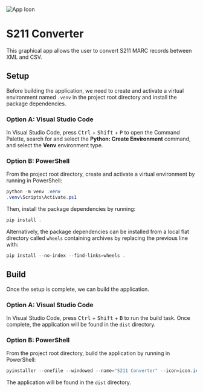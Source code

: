 ![App Icon](icon.ico)

# S211 Converter

This graphical app allows the user to convert S211 MARC records between XML and CSV.

## Setup

Before building the application, we need to create and activate a virtual environment named `.venv` in the project root directory and install the package dependencies.

### Option A: Visual Studio Code

In Visual Studio Code, press <kbd>Ctrl</kbd> + <kbd>Shift</kbd> + <kbd>P</kbd> to open the Command Palette, search for and select the **Python: Create Environment** command, and select the **Venv** environment type.

### Option B: PowerShell

From the project root directory, create and activate a virtual environment by running in PowerShell:

```powershell
python -m venv .venv
.venv\Scripts\Activate.ps1
```

Then, install the package dependencies by running:

```powershell
pip install .
```

Alternatively, the package dependencies can be installed from a local flat directory called `wheels` containing archives by replacing the previous line with:

```powershell
pip install --no-index --find-links=wheels .
```

## Build

Once the setup is complete, we can build the application.

### Option A: Visual Studio Code

In Visual Studio Code, press <kbd>Ctrl</kbd> + <kbd>Shift</kbd> + <kbd>B</kbd> to run the build task. Once complete, the application will be found in the `dist` directory.

### Option B: PowerShell

From the project root directory, build the application by running in PowerShell:

```powershell
pyinstaller --onefile --windowed --name="S211 Converter" --icon=icon.ico --add-data=icon.ico:. app.py
```

The application will be found in the `dist` directory.